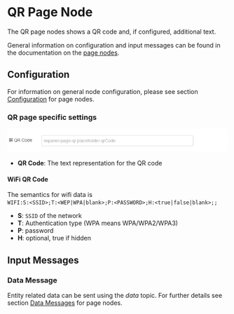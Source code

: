 # QR Page Node

The QR page nodes shows a QR code and, if configured, additional text.

General information on configuration and input messages can be found in the documentation on the [page nodes](./page-nodes.md).

## Configuration

For information on general node configuration, please see section [Configuration](./page-nodes.md#configuration) for page nodes.

### QR page specific settings

![image](img/page-node-qr_config.png)

-   **QR Code**: The text representation for the QR code<br/>

#### WiFi QR Code

The semantics for wifi data is <br/> `WIFI:S:<SSID>;T:<WEP|WPA|blank>;P:<PASSWORD>;H:<true|false|blank>;;`

-   **S**: `SSID` of the network
-   **T**: Authentication type (WPA means WPA/WPA2/WPA3)
-   **P**: password
-   **H**: optional, true if hidden

## Input Messages

### Data Message

Entity related data can be sent using the _data_ topic. For further details see section [Data Messages](./page-nodes.md#data-messages) for page nodes.
